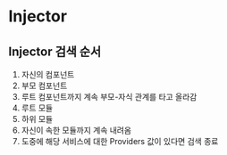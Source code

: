 # Injector

## Injector 검색 순서

1. 자신의 컴포넌트
2. 부모 컴포넌트
3. 루트 컴포넌트까지 계속 부모-자식 관계를 타고 올라감
4. 루트 모듈
5. 하위 모듈
6. 자신이 속한 모듈까지 계속 내려옴
7. 도중에 해당 서비스에 대한 Providers 값이 있다면 검색 종료

